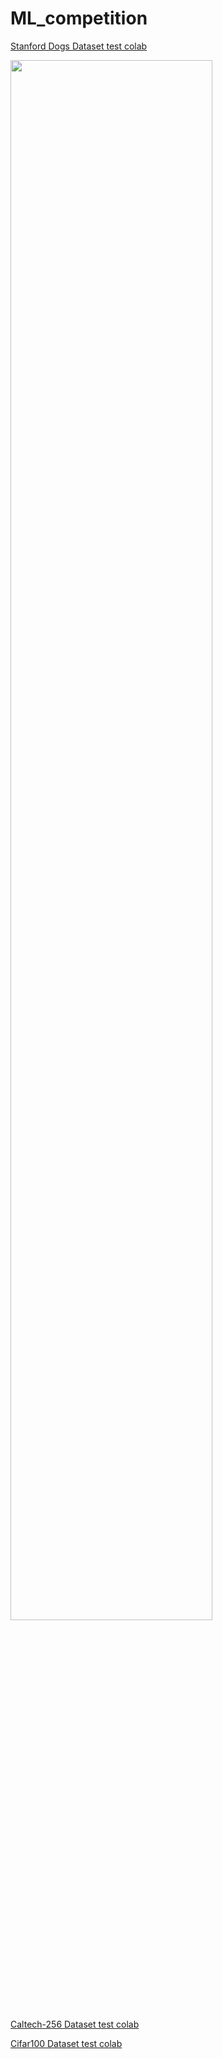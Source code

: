 # ML_competition

[Stanford Dogs Dataset test colab](https://colab.research.google.com/drive/1cYlUeASBOqrs-Nc4LoYkWjiQkRWb3D_g)

<img width="80%" src="https://github.com/Dirtfy/ML_competition/assets/96651474/00518ef8-188d-4a1e-9f55-392c2eb04d54"/>

[Caltech-256 Dataset test colab](https://colab.research.google.com/drive/1eF6UbbRtwuzep38LjfRsFPJO73sHvys0?usp=sharing)

[Cifar100 Dataset test colab](https://colab.research.google.com/drive/1H_T7KlifGg3xKmCodKUn5fEx91hvAd2n#scrollTo=F8_r299WUusE)
